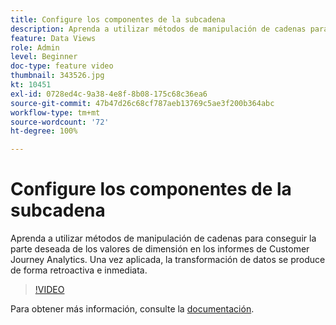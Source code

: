 ```yaml
---
title: Configure los componentes de la subcadena
description: Aprenda a utilizar métodos de manipulación de cadenas para conseguir la parte deseada de los valores de dimensión en los informes de Customer Journey Analytics. Una vez aplicada, la transformación de datos se produce de forma retroactiva e inmediata.
feature: Data Views
role: Admin
level: Beginner
doc-type: feature video
thumbnail: 343526.jpg
kt: 10451
exl-id: 0728ed4c-9a38-4e8f-8b08-175c68c36ea6
source-git-commit: 47b47d26c68cf787aeb13769c5ae3f200b364abc
workflow-type: tm+mt
source-wordcount: '72'
ht-degree: 100%

---
```


# Configure los componentes de la subcadena

Aprenda a utilizar métodos de manipulación de cadenas para conseguir la parte deseada de los valores de dimensión en los informes de Customer Journey Analytics. Una vez aplicada, la transformación de datos se produce de forma retroactiva e inmediata.

>[!VIDEO](https://video.tv.adobe.com/v/3411146/?quality=12&learn=on&captions=spa)

Para obtener más información, consulte la [documentación](https://experienceleague.adobe.com/docs/analytics-platform/using/cja-dataviews/component-settings/substring.html?lang=es).
